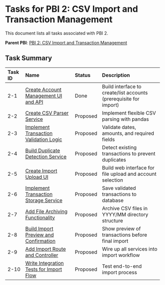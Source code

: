 # Tasks for PBI 2: CSV Import and Transaction Management

This document lists all tasks associated with PBI 2.

**Parent PBI**: [PBI 2: CSV Import and Transaction Management](./prd.md)

## Task Summary

| Task ID | Name | Status | Description |
| :--- | :--- | :---- | :--- |
| 2-1 | [Create Account Management UI and API](./2-1.md) | Done | Build interface to create/list accounts (prerequisite for import) |
| 2-2 | [Create CSV Parser Service](./2-2.md) | Proposed | Implement flexible CSV parsing with pandas |
| 2-3 | [Implement Transaction Validation Logic](./2-3.md) | Proposed | Validate dates, amounts, and required fields |
| 2-4 | [Build Duplicate Detection Service](./2-4.md) | Proposed | Detect existing transactions to prevent duplicates |
| 2-5 | [Create Import Upload UI](./2-5.md) | Proposed | Build web interface for file upload and account selection |
| 2-6 | [Implement Transaction Storage Service](./2-6.md) | Proposed | Save validated transactions to database |
| 2-7 | [Add File Archiving Functionality](./2-7.md) | Proposed | Archive CSV files in YYYY/MM directory structure |
| 2-8 | [Build Import Preview and Confirmation](./2-8.md) | Proposed | Show preview of transactions before final import |
| 2-9 | [Add Import Route and Controller](./2-9.md) | Proposed | Wire up all services into import workflow |
| 2-10 | [Write Integration Tests for Import Flow](./2-10.md) | Proposed | Test end-to-end import process |

